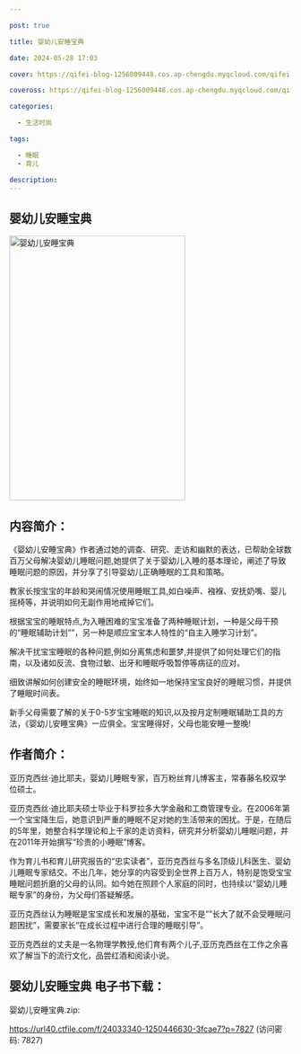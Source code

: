 ```yaml
---

post: true

title: 婴幼儿安睡宝典

date: 2024-05-28 17:03

cover: https://qifei-blog-1256009448.cos.ap-chengdu.myqcloud.com/qifei-blog/663d6ea80ea9cb1403cab711.jpg

coveross: https://qifei-blog-1256009448.cos.ap-chengdu.myqcloud.com/qifei-blog/663d6ea80ea9cb1403cab711.jpg

categories:

  - 生活时尚

tags:

  - 睡眠
  - 育儿

description:
---
```


## 婴幼儿安睡宝典
<img alt="婴幼儿安睡宝典 " class="aligncenter loaded" data-was-processed="true" decoding="async" fetchpriority="high" height="471" src="https://qifei-blog-1256009448.cos.ap-chengdu.myqcloud.com/qifei-blog/663d6ea80ea9cb1403cab711.jpg" style="cursor: zoom-in;" width="314"/>

## 内容简介：

《婴幼儿安睡宝典》作者通过她的调查、研究、走访和幽默的表达，已帮助全球数百万父母解决婴幼儿睡眠问题,她提供了关于婴幼儿入睡的基本理论，阐述了导致睡眠问题的原因，并分享了引导婴幼儿正确睡眠的工具和策略。

教家长按宝宝的年龄和哭闹情况使用睡眠工具,如白噪声、襁褓、安抚奶嘴、婴儿摇椅等，并说明如何无副作用地戒掉它们。

根据宝宝的睡眠特点,为入睡困难的宝宝准备了两种睡眠计划，一种是父母干预的“睡眠辅助计划””，另一种是顺应宝宝本人特性的“自主入睡学习计划”。

解决干扰宝宝睡眠的各种问题,例如分离焦虑和噩梦,并提供了如何处理它们的指南，以及诸如反流、食物过敏、出牙和睡眠呼吸暂停等病征的应对。

细致讲解如何创建安全的睡眠环境，始终如一地保持宝宝良好的睡眠习惯，并提供了睡眠时间表。

新手父母需要了解的关于0-5岁宝宝睡眠的知识,以及按月定制睡眠辅助工具的方法，《婴幼儿安睡宝典》一应俱全。宝宝睡得好，父母也能安睡一整晚!

## 作者简介：

亚历克西丝·迪比耶夫，婴幼儿睡眠专家，百万粉丝育儿博客主，常春藤名校双学位硕士。

亚历克西丝·迪比耶夫硕士毕业于科罗拉多大学金融和工商管理专业。在2006年第一个宝宝降生后，她意识到严重的睡眠不足对她的生活带来的困扰。于是，在随后的5年里，她整合科学理论和上千家的走访资料，研究并分析婴幼儿睡眠问题，并在2011年开始撰写“珍贵的小睡眠”博客。

作为育儿书和育儿研究报告的“忠实读者”，亚历克西丝与多名顶级儿科医生、婴幼儿睡眠专家结交。不出几年，她分享的内容受到全世界上百万人，特别是饱受宝宝睡眠问题折磨的父母的认同。如今她在照顾个人家庭的同时，也持续以“婴幼儿睡眠专家”的身份，为父母们答疑解感。

亚历克西丝认为睡眠是宝宝成长和发展的基础，宝宝不是””长大了就不会受睡眠问题困扰”，需要家长“在成长过程中进行合理的睡眠引导”。

亚历克西丝的丈夫是一名物理学教授,他们育有两个儿子,亚历克西丝在工作之余喜欢了解当下的流行文化，品尝红酒和阅读小说。

## 婴幼儿安睡宝典 电子书下载：
婴幼儿安睡宝典.zip: 

https://url40.ctfile.com/f/24033340-1250446630-3fcae7?p=7827 (访问密码: 7827)
